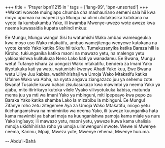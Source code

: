+++
title = 'Prayer bpn11215 in '
tags = ['lang-99', 'bpn-unsorted']
+++
*Wakati wowote muingiapo chumba cha mashauriano semeni sala hii kwa moyo upumao na mapenzi ya Mungu na ulimi uliotakasika kutokana na vyote ila kumbukumbu Yake, ili kwamba Mwenye-uwezo wote aweze kwa neema kuwasaidia kupata ushindi mkuu: 

Ee Mungu, Mungu wangu! Sisi tu watumishi Wako ambao wameugeukia kwa moyo uso Wako mtakatifu, ambao wamejitenga wenyewe kutokana na vyote kando Yako katika Siku hii tukufu.  Tumekusanyika katika Baraza hili la Kiroho, tukiunganika katika maoni na mawazo yetu, na malengo yetu yakioanishwa kulitukuza Neno Lako kati ya wanadamu.   Ee Bwana, Mungu wetu!  Tufanye ishara za uongozi Wako mtakatifu, bendera za Imani Yako iliyotukuka kati ya watu, watumishi kwenye Ahadi Yako kuu, Ewe Bwana wetu Uliye Juu kabisa, wadhihirishaji wa Umoja Wako Mtakatifu katika Ufalme Wako wa Abha, na nyota angavu ziangazazo juu ya sehemu zote.  Bwana!  Tusaidie kuwa bahari zisukasukazo kwa mawimbi ya neema Yako ya ajabu, mito itiririkayo kutoka vilele Vyako vilivyotukuka kabisa, matunda mema juu ya mti wa Imani Yako ya mbinguni, miti ipepeayo kwa pepo za Baraka Yako katika shamba Lako la mizabibu la mbinguni.  Ee Mungu!  Zifanye roho zetu zitegemee  Aya za Umoja Wako Mtakatifu, mioyo yetu ikichangamshwa na mmiminiko wa neema Yako, ili tuweze kuunganika hata kama mawimbi ya bahari moja na kuunganishwa pamoja kama miale ya nuru Yako ing’aayo; ili mawazo yetu, maoni yetu,  yaweze kuwa kama uhalisia mmoja ukidhihirisha roho ya umoja ulimwenguni mwote.  Wewe ni Mwenye neema, Karimu, Mpaji, Mweza yote, Mwenye rehema, Mwenye huruma.

-- Abdu'l-Bahá
